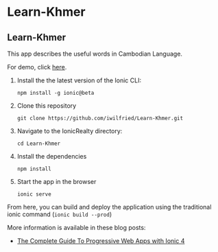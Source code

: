# Learn-Khmer


## Learn-Khmer
This app describes the useful words in Cambodian Language.

For demo, click [here](https://pwa-test-48be4.firebaseapp.com).

1. Install the the latest version of the Ionic CLI:
    ```
    npm install -g ionic@beta
    ```

1. Clone this repository
    ```
    git clone https://github.com/iwilfried/Learn-Khmer.git
    ```
    
1. Navigate to the IonicRealty directory:
    ```
    cd Learn-Khmer
    ```

1. Install the dependencies
    ```
    npm install
    ```
    
1. Start the app in the browser
    ```
    ionic serve
    ```
    
From here, you can build and deploy the application using the traditional ionic command (`ionic build --prod`)

More information is available in these blog posts:
- [The Complete Guide To Progressive Web Apps with Ionic 4](https://ionicthemes.com/tutorials/about/the-complete-guide-to-progressive-web-apps-with-ionic4)

  